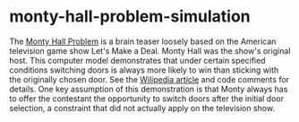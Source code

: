 # monty-hall-problem-simulation

The [Monty Hall Problem](https://en.wikipedia.org/wiki/Monty_Hall_problem) is a brain teaser loosely based on the American television game show Let's Make a Deal.  Monty Hall was the show's original host.
This computer model demonstrates that under certain specified conditions switching doors is always more likely to win than sticking with the originally chosen door.  See the [Wilipedia article](https://en.wikipedia.org/wiki/Monty_Hall_problem) and code comments for details.  One key assumption of this demonstration is that Monty always has to offer the contestant the opportunity to switch doors after the initial door selection, a constraint that did not actually apply on the television show.
